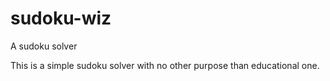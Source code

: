 # sudoku-wiz
A sudoku solver

This is a simple sudoku solver with no other purpose than educational one.
